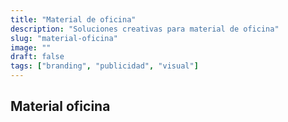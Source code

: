 ```yaml
---
title: "Material de oficina"
description: "Soluciones creativas para material de oficina"
slug: "material-oficina"
image: ""
draft: false
tags: ["branding", "publicidad", "visual"]
---
```


## Material oficina